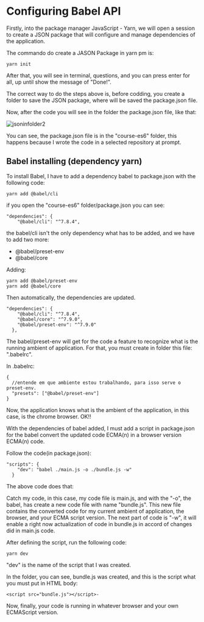 # Configuring Babel API

Firstly, into the package manager JavaScript - Yarn, we will open a session to create a JSON package that will configure and manage dependencies of the application.

The commando do create a JASON Package in yarn pm is:

    yarn init

After that, you will see in terminal, questions, and you can press enter for all, up until show the message of "Done!".

The correct way to do the steps above is, before codding, you create a folder to save the JSON package, where will be saved the package.json file.

Now, after the code you will see in the folder the package.json file, like that:

![jsoninfolder2](https://user-images.githubusercontent.com/62850277/78591788-5d6b0900-781a-11ea-8f3e-561b1eb04d7d.png)


You can see, the package.json file is in the "course-es6" folder, this happens because I wrote the code in a selected repository at prompt.

## Babel installing (dependency yarn)

To install Babel, I have to add a dependency babel to package.json with the following code:

    yarn add @babel/cli

if you open the "course-es6" folder/package.json you can see:

    "dependencies": {
        "@babel/cli": "^7.8.4",

the babel/cli isn't the only dependency what has to be added, and we have to add two more:

- @babel/preset-env
- @babel/core

Adding:

    yarn add @babel/preset-env
    yarn add @babel/core

Then automatically, the dependencies are updated.

    "dependencies": {
        "@babel/cli": "^7.8.4",
        "@babel/core": "^7.9.0",
        "@babel/preset-env": "^7.9.0"
      },

The babel/preset-env will get for the code a feature to recognize what is the running ambient of application. For that, you must create in folder this file: ".babelrc".

In .babelrc:

    {
      //entende em que ambiente estou trabalhando, para isso serve o preset-env.
      "presets": ["@babel/preset-env"]
    }

Now, the application knows what is the ambient of the application, in this case, is the chrome browser. OK!!

With the dependencies of babel added, I must add a script in package.json for the babel convert the updated code ECMA(n) in a browser version ECMA(n) code.

Follow the code(in package.json):

    "scripts": {
        "dev": "babel ./main.js -o ./bundle.js -w"
      }

The above code does that:

Catch my code, in this case, my code file is main.js, and with the "-o", the babel, has create a new code file with name "bundle.js". This new file contains the converted code for my current ambient of application, the browser, and your ECMA script version. The next part of code is "-w", it will enable a right now actualization of code in bundle.js in accord of changes did in main.js code.

After defining the script, run the following code:

    yarn dev

"dev" is the name of the script that I was created.

In the folder, you can see, bundle.js was created, and this is the script what you must put in HTML body:

    <script src="bundle.js"></script>-

Now, finally, your code is running in whatever browser and your own ECMAScript version.